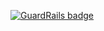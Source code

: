 
[![GuardRails badge](https://badges.production.guardrails.io/shtakai/cd_mean_mean_wall.svg)](https://www.guardrails.io)
